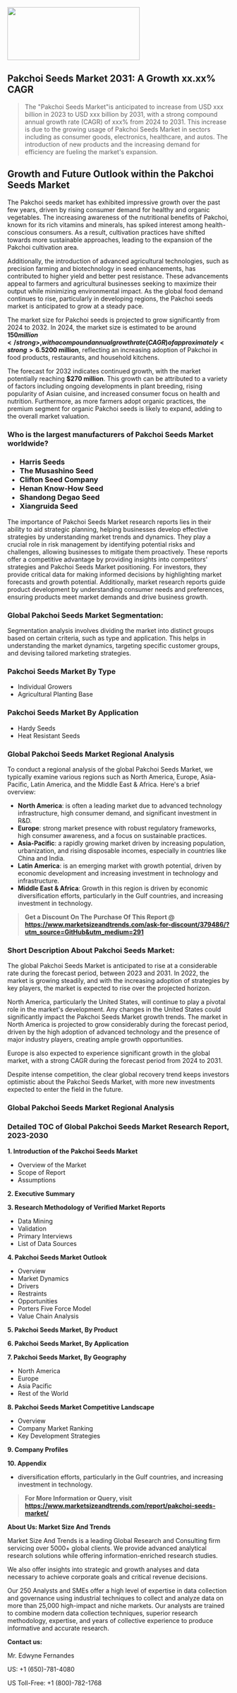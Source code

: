 <img src="https://100x100musica.es/wp-content/uploads/2024/12/Verified-Market-Reports-4-300x120.jpg" alt="" width="300" height="120" class="alignnone size-medium wp-image-100382" /><h2>Pakchoi Seeds Market 2031: A&nbsp;Growth&nbsp;xx.xx% CAGR</h2><blockquote id="" class="">The "Pakchoi Seeds Market"is anticipated to increase from USD xxx billion in 2023 to USD xxx billion by 2031, with a strong compound annual growth rate (CAGR) of xxx% from 2024 to 2031. This increase is due to the growing usage of Pakchoi Seeds Market in sectors including as consumer goods, electronics, healthcare, and autos. The introduction of new products and the increasing demand for efficiency are fueling the market's expansion.</blockquote><p> <h2>Growth and Future Outlook within the Pakchoi Seeds Market</h2> <p> The Pakchoi seeds market has exhibited impressive growth over the past few years, driven by rising consumer demand for healthy and organic vegetables. The increasing awareness of the nutritional benefits of Pakchoi, known for its rich vitamins and minerals, has spiked interest among health-conscious consumers. As a result, cultivation practices have shifted towards more sustainable approaches, leading to the expansion of the Pakchoi cultivation area. </p> <p> Additionally, the introduction of advanced agricultural technologies, such as precision farming and biotechnology in seed enhancements, has contributed to higher yield and better pest resistance. These advancements appeal to farmers and agricultural businesses seeking to maximize their output while minimizing environmental impact. As the global food demand continues to rise, particularly in developing regions, the Pakchoi seeds market is anticipated to grow at a steady pace. </p> <p> <strong></strong> </p> <p> The market size for Pakchoi seeds is projected to grow significantly from 2024 to 2032. In 2024, the market size is estimated to be around <strong>$150 million</strong>, with a compound annual growth rate (CAGR) of approximately <strong>6.5%</strong>. By 2028, the market is expected to reach around <strong>$200 million</strong>, reflecting an increasing adoption of Pakchoi in food products, restaurants, and household kitchens. </p> <p> The forecast for 2032 indicates continued growth, with the market potentially reaching <strong>$270 million</strong>. This growth can be attributed to a variety of factors including ongoing developments in plant breeding, rising popularity of Asian cuisine, and increased consumer focus on health and nutrition. Furthermore, as more farmers adopt organic practices, the premium segment for organic Pakchoi seeds is likely to expand, adding to the overall market valuation. </p></div></p><h3 id="" class="">Who is the largest manufacturers of&nbsp;Pakchoi Seeds Market worldwide?</h3><h3 class=""><p><ul><li>Harris Seeds </li><li> The Musashino Seed </li><li> Clifton Seed Company </li><li> Henan Know-How Seed </li><li> Shandong Degao Seed </li><li> Xiangruida Seed</li></ul></p></h3><p id="ember58" class="ember-view reader-text-block__paragraph">The importance of&nbsp;Pakchoi Seeds Market research reports lies in their ability to aid strategic planning, helping businesses develop effective strategies by understanding market trends and dynamics. They play a crucial role in risk management by identifying potential risks and challenges, allowing businesses to mitigate them proactively. These reports offer a competitive advantage by providing insights into competitors' strategies and Pakchoi Seeds Market positioning. For investors, they provide critical data for making informed decisions by highlighting market forecasts and growth potential. Additionally, market research reports guide product development by understanding consumer needs and preferences, ensuring products meet market demands and drive business growth.</p><h3 id="" class="">Global&nbsp;Pakchoi Seeds Market Segmentation:</h3><p id="" class="">Segmentation analysis involves dividing the market into distinct groups based on certain criteria, such as type and application. This helps in understanding the market dynamics, targeting specific customer groups, and devising tailored marketing strategies.</p><h3 id="" class="">Pakchoi Seeds Market&nbsp;By Type</h3><p><p><ul><li>Individual Growers</li><li> Agricultural Planting Base</p></li></ul></p></p><h3 id="" class="">Pakchoi Seeds Market&nbsp;By Application</h3><p class=""><p><ul><li>Hardy Seeds</li><li> Heat Resistant Seeds</li></ul></p></p><h3 id="" class="">Global Pakchoi Seeds Market Regional Analysis</h3><p id="" class="">To conduct a regional analysis of the global Pakchoi Seeds Market, we typically examine various regions such as North America, Europe, Asia-Pacific, Latin America, and the Middle East &amp; Africa. Here's a brief overview:</p><ul><li><strong>North America</strong>: is often a leading market due to advanced technology infrastructure, high consumer demand, and significant investment in R&amp;D.</li><li><strong>Europe</strong>: strong market presence with robust regulatory frameworks, high consumer awareness, and a focus on sustainable practices.</li><li><strong>Asia-Pacific</strong>: a rapidly growing market driven by increasing population, urbanization, and rising disposable incomes, especially in countries like China and India.</li><li><strong>Latin America</strong>: is an emerging market with growth potential, driven by economic development and increasing investment in technology and infrastructure.</li><li><strong>Middle East &amp; Africa</strong>: Growth in this region is driven by economic diversification efforts, particularly in the Gulf countries, and increasing investment in technology.</li></ul><blockquote id="" class=""><strong>Get a Discount On The Purchase Of This Report @ <a href="https://www.marketsizeandtrends.com/download-sample/379486/?utm_source=GitHub&utm_medium=291" target="_blank">https://www.marketsizeandtrends.com/ask-for-discount/379486/?utm_source=GitHub&utm_medium=291</a></strong></blockquote><h3>Short Description About Pakchoi Seeds Market:</h3><p id="ember58" class="ember-view reader-text-block__paragraph">The global&nbsp;Pakchoi Seeds Market&nbsp;is anticipated to rise at a considerable rate during the forecast period, between 2023 and 2031. In 2022, the market is growing steadily, and with the increasing adoption of strategies by key players, the market is expected to rise over the projected horizon.</p><p id="ember59" class="ember-view reader-text-block__paragraph">North America, particularly the United States, will continue to play a pivotal role in the market's development. Any changes in the United States could significantly impact the&nbsp;Pakchoi Seeds Market&nbsp;growth trends. The market in North America is projected to grow considerably during the forecast period, driven by the high adoption of advanced technology and the presence of major industry players, creating ample growth opportunities.</p><p id="ember60" class="ember-view reader-text-block__paragraph">Europe is also expected to experience significant growth in the global market, with a strong CAGR during the forecast period from 2024 to 2031.</p><p id="ember61" class="ember-view reader-text-block__paragraph">Despite intense competition, the clear global recovery trend keeps investors optimistic about the&nbsp;Pakchoi Seeds Market, with more new investments expected to enter the field in the future.</p><h3 id="" class="">Global Pakchoi Seeds Market Regional Analysis</h3><h3 id="" class="">Detailed TOC of Global Pakchoi Seeds Market Research Report, 2023-2030</h3><p id="" class=""><strong>1. Introduction of the Pakchoi Seeds Market</strong></p><ul><li>Overview of the Market</li><li>Scope of Report</li><li>Assumptions</li></ul><p id="" class=""><strong>2. Executive Summary</strong></p><p id="" class=""><strong>3. Research Methodology of Verified Market Reports</strong></p><ul><li>Data Mining</li><li>Validation</li><li>Primary Interviews</li><li>List of Data Sources</li></ul><p id="" class=""><strong>4. Pakchoi Seeds Market Outlook</strong></p><ul><li>Overview</li><li>Market Dynamics</li><li>Drivers</li><li>Restraints</li><li>Opportunities</li><li>Porters Five Force Model</li><li>Value Chain Analysis</li></ul><p id="" class=""><strong>5. Pakchoi Seeds Market, By Product</strong></p><p id="" class=""><strong>6. Pakchoi Seeds Market, By Application</strong></p><p id="" class=""><strong>7. Pakchoi Seeds Market, By Geography</strong></p><ul><li>North America</li><li>Europe</li><li>Asia Pacific</li><li>Rest of the World</li></ul><p id="" class=""><strong>8. Pakchoi Seeds Market Competitive Landscape</strong></p><ul><li>Overview</li><li>Company Market Ranking</li><li>Key Development Strategies</li></ul><p id="" class=""><strong>9. Company Profiles</strong></p><p id="" class=""><strong>10. Appendix</strong></p><ul><li>diversification efforts, particularly in the Gulf countries, and increasing investment in technology.</li></ul><blockquote id="" class=""><strong>For More Information or Query, visit <strong><strong><a href="https://www.marketsizeandtrends.com/report/pakchoi-seeds-market/" target="_blank">https://www.marketsizeandtrends.com/report/pakchoi-seeds-market/</a></strong></strong></strong></blockquote><p id="" class=""><strong>About Us: Market Size And Trends</strong></p><p id="" class="">Market Size And Trends is a leading Global Research and Consulting firm servicing over 5000+ global clients. We provide advanced analytical research solutions while offering information-enriched research studies.</p><p id="" class="">We also offer insights into strategic and growth analyses and data necessary to achieve corporate goals and critical revenue decisions.</p><p id="" class="">Our 250 Analysts and SMEs offer a high level of expertise in data collection and governance using industrial techniques to collect and analyze data on more than 25,000 high-impact and niche markets. Our analysts are trained to combine modern data collection techniques, superior research methodology, expertise, and years of collective experience to produce informative and accurate research.</p><p id="" class=""><strong>Contact us:</strong></p><p id="" class="">Mr. Edwyne Fernandes</p><p id="" class="">US: +1 (650)-781-4080</p><p id="" class="">US Toll-Free: +1 (800)-782-1768</p>
